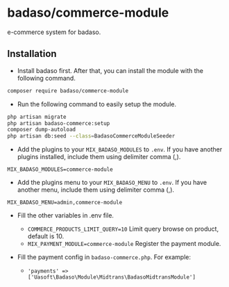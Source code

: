 # badaso/commerce-module
e-commerce system for badaso.

## Installation
- Install badaso first. After that, you can install the module with the following command.

```bash
composer require badaso/commerce-module
```

- Run the following command to easily setup the module.

```bash
php artisan migrate
php artisan badaso-commerce:setup
composer dump-autoload
php artisan db:seed --class=BadasoCommerceModuleSeeder
```

- Add the plugins to your `MIX_BADASO_MODULES` to `.env`. If you have another plugins installed, include them using delimiter comma (,).

```
MIX_BADASO_MODULES=commerce-module
```

- Add the plugins menu to your `MIX_BADASO_MENU` to `.env`. If you have another menu, include them using delimiter comma (,).

```
MIX_BADASO_MENU=admin,commerce-module
```

- Fill the other variables in .env file.
  - `COMMERCE_PRODUCTS_LIMIT_QUERY=10` Limit query browse on product, default is 10.
  - `MIX_PAYMENT_MODULE=commerce-module` Register the payment module.

- Fill the payment config in `badaso-commerce.php`. For example:
  - `'payments' => ['Uasoft\Badaso\Module\Midtrans\BadasoMidtransModule']`
